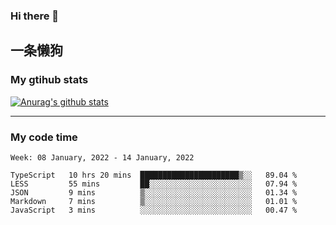 ### Hi there 👋

## 一条懒狗
<!--
**kiss-me-quickly/kiss-me-quickly** is a ✨ _special_ ✨ repository because its `README.md` (this file) appears on your GitHub profile.

Here are some ideas to get you started:

- 🔭 I’m currently working on ...
- 🌱 I’m currently learning ...
- 👯 I’m looking to collaborate on ...
- 🤔 I’m looking for help with ...
- 💬 Ask me about ...
- 📫 How to reach me: ...
- 😄 Pronouns: ...
- ⚡ Fun fact: ...
-->


### My gtihub stats

[![Anurag's github stats](https://github-readme-stats.vercel.app/api?username=kiss-me-quickly)](https://github.com/anuraghazra/github-readme-stats)

***

### My code time

<!--START_SECTION:waka-->
```text
Week: 08 January, 2022 - 14 January, 2022

TypeScript   10 hrs 20 mins  ██████████████████████▒░░   89.04 % 
LESS         55 mins         ██░░░░░░░░░░░░░░░░░░░░░░░   07.94 % 
JSON         9 mins          ▒░░░░░░░░░░░░░░░░░░░░░░░░   01.34 % 
Markdown     7 mins          ▒░░░░░░░░░░░░░░░░░░░░░░░░   01.01 % 
JavaScript   3 mins          ░░░░░░░░░░░░░░░░░░░░░░░░░   00.47 % 
```
<!--END_SECTION:waka-->
